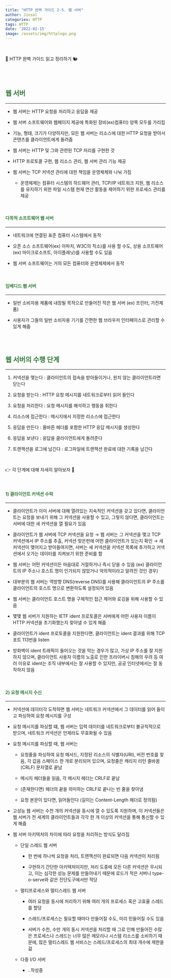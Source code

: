 ```yaml
---
title: "HTTP 완벽 가이드 2-5. 웹 서버"
author: Jinsol
categories: HTTP
tags: HTTP
date: '2022-02-15'
image: /assets/img/httplogo.png
---
```


<br>

📘 HTTP 완벽 가이드 읽고 정리하기 🐿︎

<br>
<br>

## <span style="color:#357C3C">**웹 서버**</span>
<hr>

- 웹 서버는 HTTP 요청을 처리하고 응답을 제공

- 웹 서버 소프트웨어와 웹페이지 제공에 특화된 장비(ex)컴퓨터) 양쪽 모두를 가리킴

- 기능, 형태, 크기가 다양하지만, 모든 웹 서버는 리소스에 대한 HTTP 요청을 받아서 콘텐츠를 클라이언트에게 돌려줌

- 웹 서버는 HTTP 및 그와 관련된 TCP 처리를 구현한 것

- HTTP 프로토콜 구현, 웹 리소스 관리, 웹 서버 관리 기능 제공

- 웹 서버는 TCP 커넥션 관리에 대한 책임을 운영체제와 나눠 가짐

    - 운영체제는 컴퓨터 시스템의 하드웨어 관리, TCP/IP 네트워크 지원, 웹 리소스를 유지하기 위한 파일 시스템 현재 연산 활동을 제어하기 위한 프로세스 관리를 제공

<br>

#### <span style="color:#357C3C">**다목적 소프트웨어 웹 서버**</span>
<hr>

- 네트워크에 연결된 표준 컴퓨터 시스템에서 동작

- 오픈 소스 소프트웨어(ex) 아파치, W3C의 직소)를 사용 할 수도, 상용 소프트웨어(ex) 마이크로소프트, 아이플래닛)를 사용할 수도 있음

- 웹 서버 소프트웨어는 거의 모든 컴퓨터와 운영체제에서 동작

<br>

#### <span style="color:#357C3C">**임베디드 웹 서버**</span>
<hr>

- 일반 소비자용 제품에 내장될 목적으로 만들어진 작은 웹 서버 (ex) 프린터, 가전제품)

- 사용자가 그들의 일반 소비자용 기기를 간편한 웹 브라우저 인터페이스로 관리할 수 있게 해줌

<br>
<br>

## <span style="color:#357C3C">**웹 서버의 수행 단계**</span>
<hr>

1. 커넥션을 맺는다 : 클라이언트의 접속을 받아들이거나, 원치 않는 클라이언트라면 닫는다

2. 요청을 받는다 : HTTP 요청 메시지를 네트워크로부터 읽어 들인다

3. 요청을 처리한다 : 요청 메시지를 해석하고 행동을 취한다

4. 리소스에 접근한다 : 메시지에서 지정한 리소스에 접근한다

5. 응답을 만든다 : 올바른 헤더를 포함한 HTTP 응답 메시지를 생성한다

6. 응답을 보낸다 : 응답을 클라이언트에게 돌려준다

7. 트랜잭션을 로그에 남긴다 : 로그파일에 트랜잭션 완료에 대한 기록을 남긴다

<br>

👉 각 단계에 대해 자세히 알아보자 🧐

<br>

#### <span style="color:#357C3C">**1) 클라이언트 커넥션 수락**</span>
<hr>

- 클라이언트가 이미 서버에 대해 열려있는 지속적인 커넥션을 갖고 있다면, 클라이언트는 요청을 보내기 위해 그 커넥션을 사용할 수 있고, 그렇지 않다면, 클라이언트는 서버에 대한 새 커넥션을 열 필요가 있음

- 클라이언트가 웹 서버에 TCP 커넥션을 요청 → 웹 서버는 그 커넥션을 맺고 TCP 커넥션에서 IP 주소를 추출, 커넥션 맞은펀에 어떤 클라이언트가 있는지 확인 → 새 커넥션이 맺어지고 받아들여지면, 서버는 새 커넥션을 커넥션 목록에 추가하고 커넥션에서 오가는 데이터를 지켜보기 위한 준비를 함

- 웹 서버는 어떤 커넥션이든 마음대로 거절하거나 즉시 닫을 수 있음 (ex) 클라이언트의 IP 주소나 호스트 명이 인가되지 않았거나 악의적이라고 알려진 것인 경우)

- 대부분의 웹 서버는 역방향 DNS(reverse DNS)를 사용해 클라이언트의 IP 주소를 클라이언트의 호스트 명으로 변환하도록 설정되어 있음

- 웹 서버는 클라이언트 호스트 명을 구체적인 접근 제어와 로깅을 위해 사용할 수 있음

- 몇몇 웹 서버가 지원하는 IETF ident 프로토콜은 서버에게 어떤 사용자 이름이 HTTP 커넥션을 초기화했는지 찾아낼 수 있게 해줌

- 클라이언트가 ident 프로토콜을 지원한다면, 클라이언트는 ident 결과를 위해 TCP 포트 113번을 listen

- 방화벽이 ident 트래픽이 들어오는 것을 막는 경우가 많고, 가상 IP 주소를 잘 지원하지 않으며, 클라이언트 사용자 이름의 노출로 인한 프라이버시 침해의 우려 등 여러 이유로 ident는 조직 내부에서는 잘 사용할 수 있지만, 공공 인터넷에서는 잘 동작하지 않음

<br>

#### <span style="color:#357C3C">**2) 요청 메시지 수신**</span>
<hr>

- 커넥션에 데이터각 도착하면 웹 서버는 네트워크 커넥션에서 그 데이터를 읽어 들이고 파싱하여 요청 메시지를 구성

- 요청 메시지를 파싱할 떄, 웹 서버는 입력 데이터를 네트워크로부터 불규칙적으로 받으며, 네트워크 커넥션은 언제라도 무효화될 수 있음

- 요청 메시지를 파싱할 때, 웹 서버는

    - 요청줄을 파싱하여 요청 메서드, 지정된 리소스의 식별자(URI), 버전 번호를 찾음, 각 값음 스페이스 한 개로 분리되어 있으며, 요청줄은 캐리지 리턴 줄바꿈(CRLF) 문자열로 끝남

    - 메시지 헤더들을 읽음, 각 메시지 헤더는 CRLF로 끝남

    - (존재한다면) 헤더의 끝을 의미하는 CRLF로 끝나는 빈 줄을 찾아냄

    - 요청 본문이 있다면, 읽어들인다 (길이는 Content-Length 헤더로 정의됨)

- 고성능 웹 서버는 수천 개의 커넥션을 동시에 열 수 있도록 지원하며, 이 커넥션들은 웹 서버가 전 세계의 클라이언트들과 각각 한 개 이상의 커넥션을 통해 통신할 수 있게 해줌

- 웹 서버 아키텍처의 차이에 따라 요청을 처리하는 방식도 달라짐

    - 단일 스레드 웹 서버

        - 한 번에 하나씩 요청을 처리, 트랜잭션이 완료되면 다음 커넥션이 처리됨

        - 구현하기 간단한 아키텍처이지만, 처리 도중에 모든 다른 커넥션은 무시되고, 이는 심각한 성능 문제를 만들어내기 때문에 로드가 적은 서버나 type-o-serve와 같은 진단도구에서만 적당

    - 멀티프로세스와 멀티스레드 웹 서버

        - 여러 요청을 동시에 처리하기 위해 여러 개의 프로세스 혹은 고효율 스레드를 할당

        - 스레드/프로세스는 필요할 때마다 만들어질 수도, 미리 민들어질 수도 있음

        - 서버가 수천, 수만 개의 동시 커넥션을 처리할 때 그로 인해 만들어진 수많은 프로세스나 스레드는 너무 많은 메모리나 시스템 리소스를 소비하기 때문에, 많은 멀티스레드 웹 서비스는 스레드/프로세스의 최대 개수에 제한을 걺

    - 다중 I/O 서버

        - ..작성중